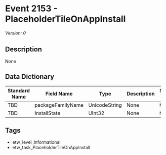 # Event 2153 - PlaceholderTileOnAppInstall
###### Version: 0

## Description
None

## Data Dictionary
|Standard Name|Field Name|Type|Description|Sample Value|
|---|---|---|---|---|
|TBD|packageFamilyName|UnicodeString|None|`None`|
|TBD|InstallState|UInt32|None|`None`|

## Tags
* etw_level_Informational
* etw_task_PlaceholderTileOnAppInstall